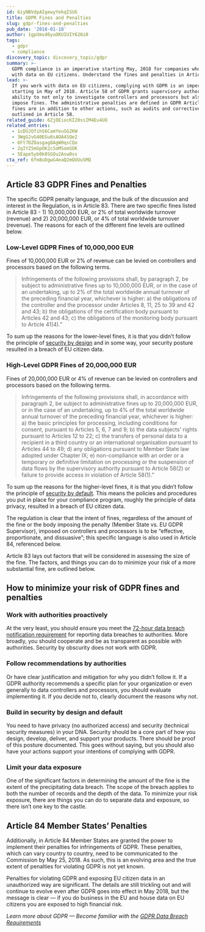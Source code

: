 ```yaml
---
id: 6iyNBVdpAIgewyYekqISUG
title: GDPR Fines and Penalties
slug: gdpr-fines-and-penalties
pub_date: '2018-01-18'
author: 1gpUmvd6yuOKUIUIY620i0
tags:
  - gdpr
  - compliance
discovery_topic: discovery_topic/gdpr
summary: >-
  GDPR compliance is an imperative starting May, 2018 for companies who work
  with data on EU citizens. Understand the fines and penalties in Article 83. 
lead: >-
  If you work with data on EU citizens, complying with GDPR is an imperative
  starting in May of 2018. Article 58 of GDPR grants supervisory authority the
  ability to not only to investigate controllers and processors but also to
  impose fines. The administrative penalties are defined in GDPR Article 83. The
  fines are in addition to other actions, such as audits and corrective actions,
  outlined in Article 58.
related_guide: 6ZjDEiocKI20ssIM4Eu4UO
related_entries:
  - 1cDUJOfihS6CamYeuSG2KW
  - 3WgGJvG40EGu0sAOA4SQe2
  - 6Ft7DZOasgag8AgW0qsCQo
  - 2qIYZSmGpOK2cSoMSomSOK
  - 5Eape5yb0k0SGOu2Asw0ss
cta_ref: 6fm8uDgwG4eaQ2mQUUuSMQ
---
```


## Article 83 GDPR Fines and Penalties

The specific GDPR penalty language, and the bulk of the discussion and interest in the Regulation, is in Article 83. There are two specific fines listed in Article 83 - 1) 10,000,000 EUR, or 2% of total worldwide turnover (revenue) and 2) 20,000,000 EUR, or 4% of total worldwide turnover (revenue). The reasons for each of the different fine levels are outlined below.

### Low-Level GDPR Fines of 10,000,000 EUR

Fines of 10,000,000 EUR or 2% of revenue can be levied on controllers and processors based on the following terms. 

> Infringements of the following provisions shall, by paragraph 2, be subject to administrative fines up to 10,000,000 EUR, or in the case of an undertaking, up to 2% of the total worldwide annual turnover of the preceding financial year, whichever is higher: 
    a)    the obligations of the controller and the processor under Articles 8, 11, 25 to 39 and 42 and 43;
    b)    the obligations of the certification body pursuant to Articles 42 and 43;
    c)    the obligations of the monitoring body pursuant to Article 41(4).”

To sum up the reasons for the lower-level fines, it is that you didn’t follow the principle of [security by design](https://datica.com/academy/gdpr-for-cloud-service-providers/) and in some way, your security posture resulted in a breach of EU citizen data.

### High-Level GDPR Fines of 20,000,000 EUR
Fines of 20,000,000 EUR or 4% of revenue can be levied on controllers and processors based on the following terms.

> Infringements of the following provisions shall, in accordance with paragraph 2, be subject to administrative fines up to 20,000,000 EUR, or in the case of an undertaking, up to 4% of the total worldwide annual turnover of the preceding financial year, whichever is higher:
    a)    the basic principles for processing, including conditions for consent, pursuant to Articles 5, 6, 7 and 9;
    b)    the data subjects' rights pursuant to Articles 12 to 22;
    c)    the transfers of personal data to a recipient in a third country or an international organisation pursuant to Articles 44 to 49;
    d)    any obligations pursuant to Member State law adopted under Chapter IX;
    e)    non-compliance with an order or a temporary or definitive limitation on processing or the suspension of data flows by the supervisory authority pursuant to Article 58(2) or failure to provide access in violation of Article 58(1).”

To sum up the reasons for the higher-level fines, it is that you didn’t follow the principle of [security by default](https://datica.com/academy/gdpr-for-cloud-service-providers/). This means the policies and procedures you put in place for your compliance program, roughly the principle of data privacy, resulted in a breach of EU citizen data.

The regulation is clear that the intent of fines, regardless of the amount of the fine or the body imposing the penalty (Member State vs. EU GDPR Supervisor), imposed on controllers and processors is to be “effective, proportionate, and dissuasive”; this specific language is also used in Article 84, referenced below. 

Article 83 lays out factors that will be considered in assessing the size of the fine. The factors, and things you can do to minimize your risk of a more substantial fine, are outlined below.

## How to minimize your risk of GDPR fines and penalties

### Work with authorities proactively 

At the very least, you should ensure you meet the [72-hour data breach notification requirement](https://datica.com/academy/gdpr-data-breach-notification-checklist/) for reporting data breaches to authorities. 
More broadly, you should cooperate and be as transparent as possible with authorities. Security by obscurity does not work with GDPR.

### Follow recommendations by authorities 

Or have clear justification and mitigation for why you didn’t follow it. If a GDPR authority recommends a specific plan for your organization or even generally to data controllers and processors, you should evaluate implementing it. If you decide not to, clearly document the reasons why not.

### Build in security by design and default 

You need to have privacy (no authorized access) and security (technical security measures) in your DNA. Security should be a core part of how you design, develop, deliver, and support your products. There should be proof of this posture documented. This goes without saying, but you should also have your actions support your intentions of complying with GDPR.

### Limit your data exposure

One of the significant factors in determining the amount of the fine is the extent of the precipitating data breach. The scope of the breach applies to both the number of records and the depth of the data. To minimize your risk exposure, there are things you can do to separate data and exposure, so there isn’t one key to the castle.

## Article 84 Member States’ Penalties

Additionally, in Article 84 Member States are granted the power to implement their penalties for infringements of GDPR. These penalties, which can vary country to country, need to be communicated to the Commission by May 25, 2018. As such, this is an evolving area and the true extent of penalties for violating GDPR is not yet known.

Penalties for violating GDPR and exposing EU citizen data in an unauthorized way are significant. The details are still trickling out and will continue to evolve even after GDPR goes into effect in May 2018, but the message is clear — if you do business in the EU and house data on EU citizens you are exposed to high financial risk.

*Learn more about GDPR — Become familiar with the [GDPR Data Breach Requirements](https://datica.com/academy/gdpr-data-breach-requirements/)*

  